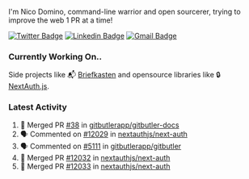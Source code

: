 
I'm Nico Domino, command-line warrior and open sourcerer, trying to improve the web 1 PR at a time!

[![Twitter Badge](https://img.shields.io/badge/-@ndom91-1ca0f1?style=flat-square&labelColor=1ca0f1&logo=twitter&logoColor=white&link=https://twitter.com/ndom91)](https://twitter.com/ndom91) [![Linkedin Badge](https://img.shields.io/badge/-ndom91-blue?style=flat-square&logo=Linkedin&logoColor=white&link=https://www.linkedin.com/in/ndom91/)](https://www.linkedin.com/in/ndom91/) [![Gmail Badge](https://img.shields.io/badge/-yo@ndo.dev-c14438?style=flat-square&logo=mail.ru&logoColor=white&link=mailto:yo@ndo.dev)](mailto:yo@ndo.dev)

### Currently Working On..

Side projects like 📬 [Briefkasten](https://briefkastenhq.com) and opensource libraries like 🔒 [NextAuth.js](https://github.com/nextauthjs/next-auth).

<!--START_SECTION_PROFILE_VIEWS:readme-info-->
<!--END_SECTION_PROFILE_VIEWS:readme-info-->

<!--START_SECTION_DAILY_COMMIT:readme-info-->
<!--END_SECTION_DAILY_COMMIT:readme-info-->

<!--START_SECTION_WEEKLY_COMMIT:readme-info-->
<!--END_SECTION_WEEKLY_COMMIT:readme-info-->

### Latest Activity

<!--START_SECTION:activity-->
1. 🎉 Merged PR [#38](https://github.com/gitbutlerapp/gitbutler-docs/pull/38) in [gitbutlerapp/gitbutler-docs](https://github.com/gitbutlerapp/gitbutler-docs)
2. 🗣 Commented on [#12029](https://github.com/nextauthjs/next-auth/pull/12029#issuecomment-2408463750) in [nextauthjs/next-auth](https://github.com/nextauthjs/next-auth)
3. 🗣 Commented on [#5111](https://github.com/gitbutlerapp/gitbutler/pull/5111#issuecomment-2408463275) in [gitbutlerapp/gitbutler](https://github.com/gitbutlerapp/gitbutler)
4. 🎉 Merged PR [#12032](https://github.com/nextauthjs/next-auth/pull/12032) in [nextauthjs/next-auth](https://github.com/nextauthjs/next-auth)
5. 🎉 Merged PR [#12033](https://github.com/nextauthjs/next-auth/pull/12033) in [nextauthjs/next-auth](https://github.com/nextauthjs/next-auth)
<!--END_SECTION:activity-->
